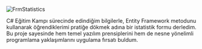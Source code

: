 ![FrmStatistics](https://github.com/user-attachments/assets/875fc90a-e98e-4684-bb33-16e8ab608944)

C# Eğitim Kampı sürecinde edindiğim bilgilerle, Entity Framework metodunu kullanarak öğrendiklerimi pratiğe dökmek adına bir istatistik formu derledim. 
Bu proje sayesinde hem temel yazılım prensiplerini hem de nesne yönelimli programlama yaklaşımlarını uygulama fırsatı buldum.
